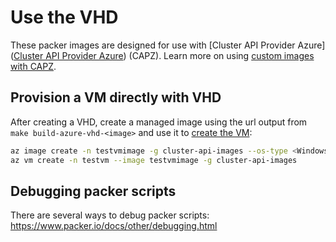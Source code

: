 # Use the VHD

These packer images are designed for use with [Cluster API Provider Azure]([Cluster API Provider Azure](https://capz.sigs.k8s.io/introduction.html#what-is-the-cluster-api-provider-azure)) (CAPZ). Learn more on using [custom images with CAPZ](https://capz.sigs.k8s.io/topics/custom-images.html).

## Provision a VM directly with VHD

After creating a VHD, create a managed image using the url output from `make build-azure-vhd-<image>` and use it to [create the VM](https://docs.microsoft.com/en-us/azure/virtual-machines/windows/build-image-with-packer#create-a-vm-from-the-packer-image): 

```bash
az image create -n testvmimage -g cluster-api-images --os-type <Windows/Linux> --source <storage url for vhd file>
az vm create -n testvm --image testvmimage -g cluster-api-images
```

## Debugging packer scripts
There are several ways to debug packer scripts: https://www.packer.io/docs/other/debugging.html
